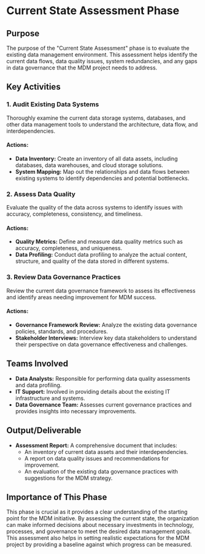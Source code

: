 # Current State Assessment Phase

## Purpose
The purpose of the "Current State Assessment" phase is to evaluate the existing data management environment. This assessment helps identify the current data flows, data quality issues, system redundancies, and any gaps in data governance that the MDM project needs to address.

## Key Activities

### 1. Audit Existing Data Systems
Thoroughly examine the current data storage systems, databases, and other data management tools to understand the architecture, data flow, and interdependencies.

#### Actions:
- **Data Inventory:** Create an inventory of all data assets, including databases, data warehouses, and cloud storage solutions.
- **System Mapping:** Map out the relationships and data flows between existing systems to identify dependencies and potential bottlenecks.

### 2. Assess Data Quality
Evaluate the quality of the data across systems to identify issues with accuracy, completeness, consistency, and timeliness.

#### Actions:
- **Quality Metrics:** Define and measure data quality metrics such as accuracy, completeness, and uniqueness.
- **Data Profiling:** Conduct data profiling to analyze the actual content, structure, and quality of the data stored in different systems.

### 3. Review Data Governance Practices
Review the current data governance framework to assess its effectiveness and identify areas needing improvement for MDM success.

#### Actions:
- **Governance Framework Review:** Analyze the existing data governance policies, standards, and procedures.
- **Stakeholder Interviews:** Interview key data stakeholders to understand their perspective on data governance effectiveness and challenges.

## Teams Involved
- **Data Analysts:** Responsible for performing data quality assessments and data profiling.
- **IT Support:** Involved in providing details about the existing IT infrastructure and systems.
- **Data Governance Team:** Assesses current governance practices and provides insights into necessary improvements.

## Output/Deliverable
- **Assessment Report:** A comprehensive document that includes:
  - An inventory of current data assets and their interdependencies.
  - A report on data quality issues and recommendations for improvement.
  - An evaluation of the existing data governance practices with suggestions for the MDM strategy.

## Importance of This Phase
This phase is crucial as it provides a clear understanding of the starting point for the MDM initiative. By assessing the current state, the organization can make informed decisions about necessary investments in technology, processes, and governance to meet the desired data management goals. This assessment also helps in setting realistic expectations for the MDM project by providing a baseline against which progress can be measured.
